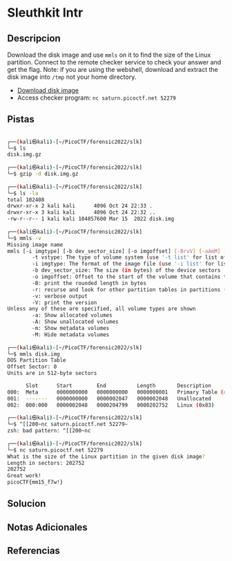 # Sleuthkit Intr

## Descripcion
Download the disk image and use `mmls` on it to find the size of the Linux partition. Connect to the remote checker service to check your answer and get the flag. Note: if you are using the webshell, download and extract the disk image into `/tmp` not your home directory.

-   [Download disk image](https://artifacts.picoctf.net/c/114/disk.img.gz)
-   Access checker program: `nc saturn.picoctf.net 52279`

## Pistas
```bash
                                                                                                                  
┌──(kali㉿kali)-[~/PicoCTF/forensic2022/slk]
└─$ ls 
disk.img.gz
                                                                                                                   
┌──(kali㉿kali)-[~/PicoCTF/forensic2022/slk]
└─$ gzip -d disk.img.gz   
                                                                                                                   
┌──(kali㉿kali)-[~/PicoCTF/forensic2022/slk]
└─$ ls -la
total 102408
drwxr-xr-x 2 kali kali      4096 Oct 24 22:33 .
drwxr-xr-x 3 kali kali      4096 Oct 24 22:32 ..
-rw-r--r-- 1 kali kali 104857600 Mar 15  2022 disk.img
                                                                                                                   
┌──(kali㉿kali)-[~/PicoCTF/forensic2022/slk]
└─$ mmls -v  
Missing image name
mmls [-i imgtype] [-b dev_sector_size] [-o imgoffset] [-BrvV] [-aAmM] [-t vstype] image [images]
        -t vstype: The type of volume system (use '-t list' for list of supported types)
        -i imgtype: The format of the image file (use '-i list' for list supported types)
        -b dev_sector_size: The size (in bytes) of the device sectors
        -o imgoffset: Offset to the start of the volume that contains the partition system (in sectors)
        -B: print the rounded length in bytes
        -r: recurse and look for other partition tables in partitions (DOS Only)
        -v: verbose output
        -V: print the version
Unless any of these are specified, all volume types are shown
        -a: Show allocated volumes
        -A: Show unallocated volumes
        -m: Show metadata volumes
        -M: Hide metadata volumes
                                                                                                                   
┌──(kali㉿kali)-[~/PicoCTF/forensic2022/slk]
└─$ mmls disk.img 
DOS Partition Table
Offset Sector: 0
Units are in 512-byte sectors

      Slot      Start        End          Length       Description
000:  Meta      0000000000   0000000000   0000000001   Primary Table (#0)
001:  -------   0000000000   0000002047   0000002048   Unallocated
002:  000:000   0000002048   0000204799   0000202752   Linux (0x83)
                                                                                                                   
┌──(kali㉿kali)-[~/PicoCTF/forensic2022/slk]
└─$ ^[[200~nc saturn.picoctf.net 52279~
zsh: bad pattern: ^[[200~nc
                                                                                                                   
┌──(kali㉿kali)-[~/PicoCTF/forensic2022/slk]
└─$ nc saturn.picoctf.net 52279 
What is the size of the Linux partition in the given disk image?
Length in sectors: 202752 
202752
Great work!
picoCTF{mm15_f7w!}

```


## Solucion 

## Notas Adicionales

## Referencias